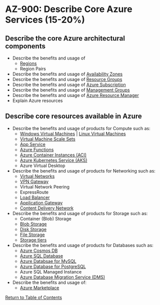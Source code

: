# AZ-900: Describe Core Azure Services (15-20%)

## Describe the core Azure architectural components

* Describe the benefits and usage of
    * [Regions](https://azure.microsoft.com/en-ca/global-infrastructure/regions/)
    * Region Pairs
* Describe the benefits and usage of [Availability Zones](https://docs.microsoft.com/en-us/azure/availability-zones/az-overview)
* Describe the benefits and usage of [Resource Groups](https://docs.microsoft.com/en-us/azure/architecture/cloud-adoption/getting-started/azure-resource-access#what-is-an-azure-resource-group)
* Describe the benefits and usage of [Azure Subscription](https://docs.microsoft.com/en-us/azure/architecture/cloud-adoption/getting-started/azure-resource-access#what-is-an-azure-subscription)
* Describe the benefits and usage of [Management Groups](https://docs.microsoft.com/en-us/azure/governance/management-groups/overview)
* Describe the benefits and usage of [Azure Resource Manager](https://docs.microsoft.com/en-us/azure/azure-resource-manager/resource-group-overview)
* Explain Azure resources

## Describe core resources available in Azure

* Describe the benefits and usage of products for Compute such as:
    * [Windows Virtual Machines](https://docs.microsoft.com/en-ca/azure/virtual-machines/windows/overview) | [Linux Virtual Machines](https://docs.microsoft.com/en-ca/azure/virtual-machines/linux/overview)
    * [Virtual Machine Scale Sets](https://docs.microsoft.com/en-us/azure/virtual-machine-scale-sets/overview)
    * [App Service](https://docs.microsoft.com/en-us/azure/app-service/)
    * [Azure Functions](https://docs.microsoft.com/en-us/azure/azure-functions/functions-overview)
    * [Azure Container Instances (ACI)](https://docs.microsoft.com/en-us/azure/container-instances/container-instances-overview)
    * [Azure Kubernetes Service (AKS)](https://docs.microsoft.com/en-us/azure/aks/intro-kubernetes)
    * Azure Virtual Desktop
* Describe the benefits and usage of products for Networking such as:
    * [Virtual Networks](https://docs.microsoft.com/en-us/azure/virtual-network/virtual-networks-overview)
    * [VPN Gateway](https://docs.microsoft.com/en-us/azure/vpn-gateway/vpn-gateway-about-vpngateways)
    * Virtual Network Peering
    * ExpressRoute
    * [Load Balancer](https://docs.microsoft.com/en-us/azure/load-balancer/load-balancer-overview)
    * [Application Gateway](https://docs.microsoft.com/en-us/azure/application-gateway/overview)
    * [Content Delivery Network](https://docs.microsoft.com/en-us/azure/cdn/cdn-overview)
* Describe the benefits and usage of products for Storage such as:
    * Container (Blob) Storage
    * [Blob Storage](https://docs.microsoft.com/en-us/azure/storage/blobs/storage-blobs-overview)
    * [Disk Storage](https://docs.microsoft.com/en-us/azure/virtual-machines/windows/managed-disks-overview)
    * [File Storage](https://docs.microsoft.com/en-us/azure/storage/files/storage-files-introduction)
    * [Storage tiers](https://docs.microsoft.com/en-ca/azure/storage/blobs/storage-blob-storage-tiers)
* Describe the benefits and usage of products for Databases such as:
    * [Azure Cosmos DB](https://docs.microsoft.com/en-us/azure/cosmos-db/introduction)
    * [Azure SQL Database](https://docs.microsoft.com/en-us/azure/sql-database/sql-database-technical-overview)
    * [Azure Databsae for MySQL](https://docs.microsoft.com/en-us/azure/mysql/overview)
    * [Azure Database for PostgreSQL](https://docs.microsoft.com/en-us/azure/postgresql/overview)
    * Azure SQL Managed Instance
    * [Azure Database Migration Service (DMS)](https://docs.microsoft.com/en-us/azure/dms/dms-overview)
* Describe the benefits and usage of:
    * [Azure Marketplace](https://azuremarketplace.microsoft.com/en-us/about)

[Return to Table of Contents](README.md)
